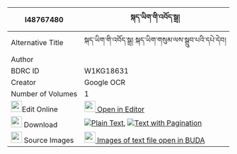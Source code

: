 |I48767480|སྐད་ཡིག་གི་འབོད་སྒྲ། 
| --- | --- 
|Alternative Title |སྐད་ཡིག་གི་འབོད་སྒྲ། སྐད་ཡིག་གསུམ་ལས་སྒྲུབ་པའི་དཔེ་དེབ།
|Author | 
|BDRC ID | W1KG18631
|Creator | Google OCR
|Number of Volumes| 1
|<img width="25" src="https://img.icons8.com/color/25/000000/edit-property.png">Edit Online| [<img width="25" src="https://avatars.githubusercontent.com/u/45091458?s=200&v=4"> Open in Editor](http://editor.openpecha.org/I48767480)
|<img width="25" src="https://img.icons8.com/fluent/48/000000/download-2.png"/>  Download | [![](https://img.icons8.com/color/20/000000/txt.png)Plain Text](https://github.com/Openpecha/I48767480/releases/download/v2/keyik_gi_bodra_plain_I48767480.zip), [![](https://img.icons8.com/color/20/000000/txt.png)Text with Pagination](https://github.com/Openpecha/I48767480/releases/download/v2/keyik_gi_bodra_pages_I48767480.zip)
|<img width="25" src="https://img.icons8.com/plasticine/100/000000/pictures-folder.png"/>  Source Images | [<img width="25" src="https://library.bdrc.io/icons/BUDA-small.svg"> Images of text file open in BUDA](https://library.bdrc.io/show/bdr:W1KG18631)